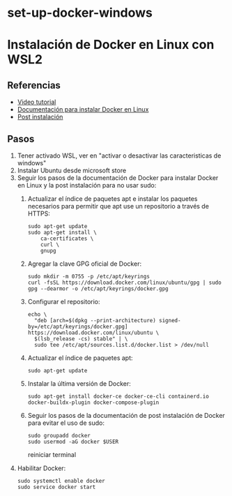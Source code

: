 # set-up-docker-windows
# Instalación de Docker en Linux con WSL2

## Referencias
- [Video tutorial](https://www.youtube.com/watch?v=A34k_dp8CxM&t=646)
- [Documentación para instalar Docker en Linux](https://docs.docker.com/engine/install/ubuntu/)
- [Post instalación](https://docs.docker.com/engine/install/linux-postinstall/)

## Pasos
1. Tener activado WSL, ver en "activar o desactivar las caracteristicas de windows"
2. Instalar Ubuntu desde microsoft store
3. Seguir los pasos de la documentación de Docker para instalar Docker en Linux y la post instalación para no usar sudo:
    1. Actualizar el índice de paquetes apt e instalar los paquetes necesarios para permitir que apt use un repositorio a través de HTTPS:
        ```
        sudo apt-get update
        sudo apt-get install \
            ca-certificates \
            curl \
            gnupg
        ```
    2. Agregar la clave GPG oficial de Docker:
        ```
        sudo mkdir -m 0755 -p /etc/apt/keyrings
        curl -fsSL https://download.docker.com/linux/ubuntu/gpg | sudo gpg --dearmor -o /etc/apt/keyrings/docker.gpg
        ```
    3. Configurar el repositorio:
        ```
        echo \
          "deb [arch=$(dpkg --print-architecture) signed-by=/etc/apt/keyrings/docker.gpg] https://download.docker.com/linux/ubuntu \
          $(lsb_release -cs) stable" | \
          sudo tee /etc/apt/sources.list.d/docker.list > /dev/null
        ```
    4. Actualizar el índice de paquetes apt:
        ```
        sudo apt-get update
        ```
    5. Instalar la última versión de Docker:
        ```
        sudo apt-get install docker-ce docker-ce-cli containerd.io docker-buildx-plugin docker-compose-plugin
        ```

    6. Seguir los pasos de la documentación de post instalación de Docker para evitar el uso de sudo: 
        ```
        sudo groupadd docker
        sudo usermod -aG docker $USER
        ```
        reiniciar terminal
4. Habilitar Docker:
    ```
    sudo systemctl enable docker
    sudo service docker start
    ```
